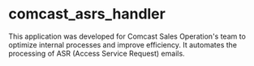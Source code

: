 # comcast_asrs_handler
This application was developed for Comcast Sales Operation's team to optimize internal processes and improve efficiency. It automates the processing of ASR (Access Service Request) emails.
